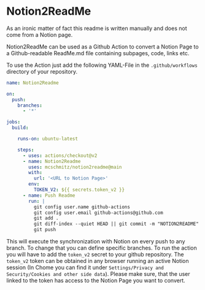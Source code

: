 # Notion2ReadMe

As an ironic matter of fact this readme is written manually and does not 
come from a Notion page. 

Notion2ReadMe can be used as a Github Action to convert a Notion Page to a 
Github-readable ReadMe.md file containing subpages, code, links etc.

To use the Action just add the following YAML-File in the `.github/workflows`
directory of your repository.

```yaml
name: Notion2Readme

on:
  push:
    branches:
      - '*'

jobs:
  build:

    runs-on: ubuntu-latest

    steps:
      - uses: actions/checkout@v2
      - name: Notion2Readme
        uses: mcschmitz/notion2readme@main
        with:
          url: '<URL to Notion Page>'
        env:
          TOKEN_V2: ${{ secrets.token_v2 }}
      - name: Push Readme
        run: |
          git config user.name github-actions
          git config user.email github-actions@github.com
          git add .
          git diff-index --quiet HEAD || git commit -m "NOTION2README"
          git push
```


This will execute the synchronization with Notion on every push to any branch.
To change that you can define specific branches. 
To run the action you will have to add the `token_v2` secret to your github 
repository. The `token_v2` token can be obtained in any browser running an 
active Notion session (In Chome you can find it under `Settings/Privacy and 
Security/Cookies and other side data`). Please make sure, that 
the user linked to the token has access to the Notion Page you want to convert.